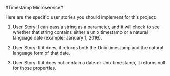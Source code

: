 #Timestamp Microservice#

Here are the specific user stories you should implement for this project:

1. User Story: I can pass a string as a parameter, and it will check to see whether that string contains either a unix timestamp or a natural language date (example: January 1, 2016).

1. User Story: If it does, it returns both the Unix timestamp and the natural language form of that date.

1. User Story: If it does not contain a date or Unix timestamp, it returns null for those properties.
